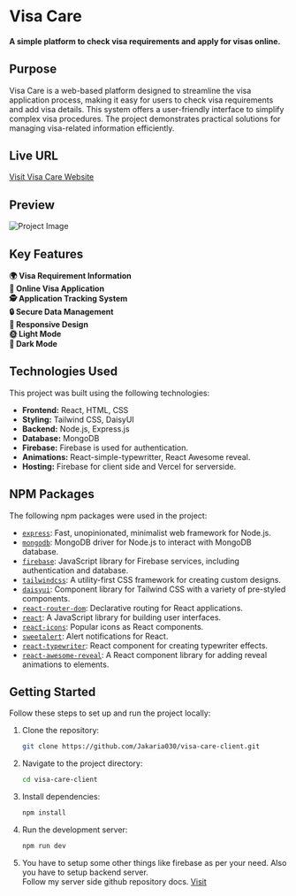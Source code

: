 # Visa Care 
#### A simple platform to check visa requirements and apply for visas online.

## Purpose
Visa Care is a web-based platform designed to streamline the visa application process, making it easy for users to check visa requirements and add visa details. This system offers a user-friendly interface to simplify complex visa procedures. The project demonstrates practical solutions for managing visa-related information efficiently.

## Live URL
[Visit Visa Care Website](https://visa-care.web.app/)

## Preview
![Project Image](public/visa-care.png)


## Key Features
**🌍 Visa Requirement Information** <br>
**📝 Online Visa Application** <br>
**🕵️ Application Tracking System** <br>
**🔒 Secure Data Management** <br>
**📱 Responsive Design** <br>
**🌞 Light Mode** <br>
**🌙 Dark Mode** <br>


## Technologies Used
This project was built using the following technologies:
- **Frontend:** React, HTML, CSS
- **Styling:** Tailwind CSS, DaisyUI
- **Backend:** Node.js, Express.js
- **Database:** MongoDB
- **Firebase:** Firebase is used for authentication.
- **Animations:** React-simple-typewritter, React Awesome reveal.
- **Hosting:** Firebase for client side and Vercel for serverside.
  

## **NPM Packages**  
The following npm packages were used in the project:

- [`express`](https://www.npmjs.com/package/express): Fast, unopinionated, minimalist web framework for Node.js.
- [`mongodb`](https://www.npmjs.com/package/mongodb): MongoDB driver for Node.js to interact with MongoDB database.
- [`firebase`](https://www.npmjs.com/package/firebase): JavaScript library for Firebase services, including authentication and database.
- [`tailwindcss`](https://www.npmjs.com/package/tailwindcss): A utility-first CSS framework for creating custom designs.
- [`daisyui`](https://www.npmjs.com/package/daisyui): Component library for Tailwind CSS with a variety of pre-styled components.
- [`react-router-dom`](https://www.npmjs.com/package/react-router-dom): Declarative routing for React applications.
- [`react`](https://www.npmjs.com/package/react): A JavaScript library for building user interfaces.
- [`react-icons`](https://www.npmjs.com/package/react-icons): Popular icons as React components.
- [`sweetalert`](https://www.npmjs.com/package/sweetalert): Alert notifications for React.
- [`react-typewriter`](https://www.npmjs.com/package/react-typewriter): React component for creating typewriter effects.
- [`react-awesome-reveal`](https://www.npmjs.com/package/react-awesome-reveal): A React component library for adding reveal animations to elements.


## Getting Started
Follow these steps to set up and run the project locally:

1. Clone the repository:
   ```bash
   git clone https://github.com/Jakaria030/visa-care-client.git
   ```
2. Navigate to the project directory:
   ```bash
   cd visa-care-client
   ```
3. Install dependencies:
   ```bash
   npm install
   ```
4. Run the development server:
   ```bash
   npm run dev
   ```
5. You have to setup some other things like firebase as per your need. Also you have to setup backend server. <br>
   Follow my server side github repository docs.
[Visit](https://github.com/Jakaria030/visa-care-server)
